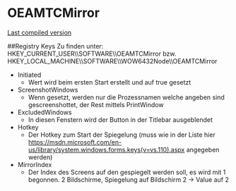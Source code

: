 # OEAMTCMirror    
[Last compiled version](https://github.com/inrebinfo/OEAMTCMirror/blob/master/bin/Debug/OEAMTCMirror.exe)    

##Registry Keys
Zu finden unter: HKEY_CURRENT_USER\\\SOFTWARE\\\OEAMTCMirror bzw. HKEY_LOCAL_MACHINE\\\SOFTWARE\\\WOW6432Node\\\OEAMTCMirror
 - Initiated
	 - Wert wird beim ersten Start erstellt und auf true gesetzt
 - ScreenshotWindows
	 - Wenn gesetzt, werden nur die Prozessnamen welche angeben sind gescreenshottet, der Rest mittels PrintWindow
 - ExcludedWindows
	 - In diesen Fenstern wird der Button in der Titlebar ausgeblendet
 - Hotkey
	 - Der Hotkey zum Start der Spiegelung (muss wie in der Liste hier https://msdn.microsoft.com/en-us/library/system.windows.forms.keys(v=vs.110).aspx angegeben werden)
 - MirrorIndex
	 - Der Index des Screens auf den gespiegelt werden soll, es wird mit 1 begonnen. 2 Bildschirme, Spiegelung auf Bildschirm 2 -> Value auf 2